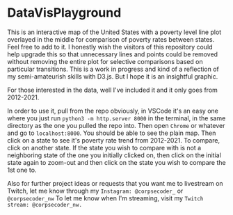 # DataVisPlayground

This is an interactive map of the United States with a poverty level line plot overlayed in the middle for comparison of poverty rates between states. Feel free to add to it. I honestly wish the visitors of this repository could help upgrade this so that unnecessary lines and points could be removed without removing the entire plot for selective comparisons based on particular transitions. This is a work in progress and kind of a reflection of my semi-amateurish skills with D3.js. But I hope it is an insightful graphic.

For those interested in the data, well I've included it and it only goes from 2012-2021.

In order to use it, pull from the repo obviously, in VSCode it's an easy one where you just run ```python3 -m http.server 8000``` in the terminal, in the same directory as the one you pulled the repo into. Then open ```Chrome``` or whatever and go to ```localhost:8000```. You should be able to see the plain map. Then click on a state to see it's poverty rate trend from 2012-2021. To compare, click on another state. If the state you wish to compare with is not a neighboring state of the one you initially clicked on, then click on the initial state again to zoom-out and then click on the state you wish to compare the 1st one to.

Also for further project ideas or requests that you want me to livestream on Twitch, let me know through my
```Instagram: @corpsecoder_``` or ```@corpsecoder_nw```
To let me know when I'm streaming, visit my ```Twitch stream: @corpsecoder_nw.```
